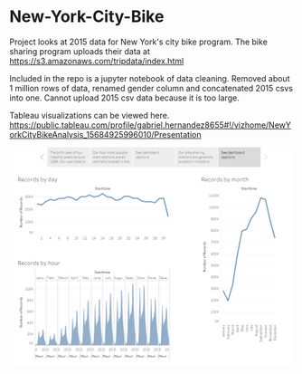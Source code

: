 # New-York-City-Bike


Project looks at 2015 data for New York's city bike program. The bike sharing program uploads their data at 
https://s3.amazonaws.com/tripdata/index.html


Included in the repo is a jupyter notebook of data cleaning. Removed about 1 million rows of data, renamed gender column and concatenated 2015 csvs into one. 
Cannot upload 2015 csv data because it is too large. 


Tableau visualizations can be viewed here. 
https://public.tableau.com/profile/gabriel.hernandez8655#!/vizhome/NewYorkCityBikeAnalysis_15684925996010/Presentation



![Alt text](image/image.PNG?raw=true "Optional Title")
